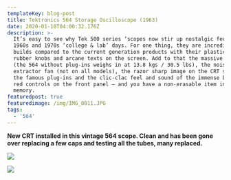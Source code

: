 ```yaml
---
templateKey: blog-post
title: Tektronics 564 Storage Oscilloscope (1963)
date: 2020-01-18T04:00:32.176Z
description: >-
  It’s easy to see why Tek 500 series ‘scopes now stir up nostalgic feelings of
  1960s and 1970s ‘college & lab’ days. For one thing, they are incredibly solid
  builds compared to the current generation products with their plastic covers,
  rubber knobs and arcane texts on the screen. Add to that the massive weight
  (the 564 without plug-ins weighs in at 13.8 kgs / 30.5 lbs), the noise of the
  extractor fan (not on all models), the razor sharp image on the CRT screen,
  the famous plug-ins and the clic-clac feel and sound of the immense black and
  red controls on the front panel — and you have a non-erasable item in your
  memory.
featuredpost: true
featuredimage: /img/IMG_0011.JPG
tags:
  - '564'
---
```

**New CRT installed in this vintage 564 scope. Clean and has been gone over replacing a few caps and testing all the tubes, many replaced.**

![](/img/IMG_0014.JPG)

![](/img/IMG_0013.JPG)
